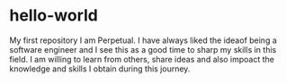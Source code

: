 # hello-world
My first repository
I am Perpetual. I have always liked the ideaof being a software engineer and I see this as a good time to sharp my skills in this field. I am willing to learn from others, share ideas and also impoact the knowledge and skills I obtain during this journey.
